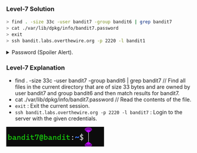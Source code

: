 ### Level-7 Solution
```bash
> find . -size 33c -user bandit7 -group bandit6 | grep bandit7
> cat ./var/lib/dpkg/info/bandit7.password
> exit
> ssh bandit.labs.overthewire.org -p 2220 -l bandit1
```
<p>
<details>
<summary>Password (Spoiler Alert).</summary>
<pre><code>z7WtoNQU2XfjmMtWA8u5rN4vzqu4v99S</code></pre>
</details>
</p>

### Level-7 Explanation
- find . -size 33c -user bandit7 -group bandit6 | grep bandit7 // Find all files in the current directory that are of size 33 bytes and are owned by user bandit7 and group bandit6 and then match results for bandit7.
- cat ./var/lib/dpkg/info/bandit7.password // Read the contents of the file.
- `exit` : Exit the current session.
- `ssh bandit.labs.overthewire.org -p 2220 -l bandit7` : Login to the server with the given credentials.

![cmd ss as proof](level-7.png)